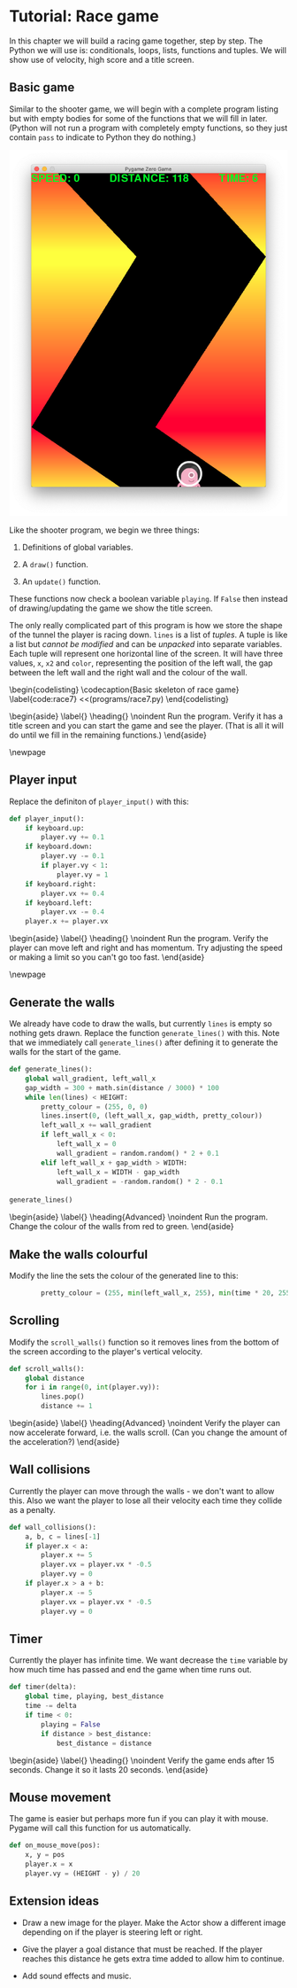# Tutorial: Race game

In this chapter we will build a racing game together, step by step.  The Python we will use is: conditionals, loops, lists, functions and tuples.
We will show use of velocity, high score and a title screen.

## Basic game

Similar to the shooter game, we will begin with a complete program listing but with empty bodies for some of the functions
that we will fill in later.  (Python will not run a program with completely empty functions, so they just contain `pass` to indicate to
Python they do nothing.)

![Race game\label{fig:race_fig}](images/figures/race.png)

Like the shooter program, we begin we three things:

1. Definitions of global variables.

2. A `draw()` function.

3. An `update()` function.

These functions now check a boolean variable `playing`.  If `False` then instead of drawing/updating the game
we show the title screen.

The only really complicated part of this program is how we store the shape of the tunnel the player is racing down.
`lines` is a list of *tuples*.  A tuple is like a list but *cannot be modified* and can be *unpacked* into separate variables.
Each tuple will represent one horizontal line of the screen.  It will have three values, `x`, `x2` and `color`, representing the position of the left wall,
the gap between the left wall and the right wall and the colour of the wall.

\begin{codelisting}
\codecaption{Basic skeleton of race game}
\label{code:race7}
<<(programs/race7.py)
\end{codelisting}

\begin{aside}
\label{}
\heading{}
\noindent Run the program.  Verify it has a title screen and you can start the game and see the player.  (That is all it will do until we fill in the
remaining functions.)
\end{aside}

\newpage

## Player input

Replace the definiton of `player_input()` with this:

```python
def player_input():
    if keyboard.up:
        player.vy += 0.1
    if keyboard.down:
        player.vy -= 0.1
        if player.vy < 1:
            player.vy = 1
    if keyboard.right:
        player.vx += 0.4
    if keyboard.left:
        player.vx -= 0.4
    player.x += player.vx
```
\begin{aside}
\label{}
\heading{}
\noindent Run the program.  Verify the player can move left and right and has momentum.  Try adjusting the speed or making a limit so you can't go too fast.
\end{aside}

\newpage

## Generate the walls

We already have code to draw the walls, but currently `lines` is empty so nothing gets drawn.  Replace the function `generate_lines()` with this.  Note that we immediately call `generate_lines()` after
defining it to generate the walls for the start of the game.

```python
def generate_lines():
    global wall_gradient, left_wall_x
    gap_width = 300 + math.sin(distance / 3000) * 100
    while len(lines) < HEIGHT:
        pretty_colour = (255, 0, 0)
        lines.insert(0, (left_wall_x, gap_width, pretty_colour))
        left_wall_x += wall_gradient
        if left_wall_x < 0:
            left_wall_x = 0
            wall_gradient = random.random() * 2 + 0.1
        elif left_wall_x + gap_width > WIDTH:
            left_wall_x = WIDTH - gap_width
            wall_gradient = -random.random() * 2 - 0.1

generate_lines()
```

\begin{aside}
\label{}
\heading{Advanced}
\noindent Run the program.  Change the colour of the walls from red to green.
\end{aside}


## Make the walls colourful

Modify the line the sets the colour of the generated line to this:

```python
        pretty_colour = (255, min(left_wall_x, 255), min(time * 20, 255))
```

## Scrolling 

Modify the `scroll_walls()` function so it removes lines from the bottom of the screen according to the player's vertical
velocity.

```python
def scroll_walls():
    global distance
    for i in range(0, int(player.vy)):
        lines.pop()
        distance += 1
```
\begin{aside}
\label{}
\heading{Advanced}
\noindent Verify the player can now accelerate forward, i.e. the walls scroll.  (Can you change the amount of the acceleration?)
\end{aside}

## Wall collisions

Currently the player can move through the walls - we don't want to allow this. Also we want the player to lose all their
velocity each time they collide as a penalty.

```python
def wall_collisions():
    a, b, c = lines[-1]
    if player.x < a:
        player.x += 5
        player.vx = player.vx * -0.5
        player.vy = 0
    if player.x > a + b:
        player.x -= 5
        player.vx = player.vx * -0.5
        player.vy = 0
```

## Timer

Currently the player has infinite time.  We want decrease the `time` variable by how much time has passed and end the game
when time runs out.

```python
def timer(delta):
    global time, playing, best_distance
    time -= delta
    if time < 0:
        playing = False
        if distance > best_distance:
            best_distance = distance
```

\begin{aside}
\label{}
\heading{}
\noindent Verify the game ends after 15 seconds.  Change it so it lasts 20 seconds.
\end{aside}

## Mouse movement

The game is easier but perhaps more fun if you can play it with mouse.  Pygame will call this function for us automatically.

```python
def on_mouse_move(pos):
    x, y = pos
    player.x = x
    player.vy = (HEIGHT - y) / 20
```

## Extension ideas

* Draw a new image for the player.  Make the Actor show a different image depending on if the player is steering left or right.

* Give the player a goal distance that must be reached.  If the player reaches this distance he gets extra time added to allow him to continue.

* Add sound effects and music.